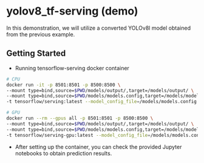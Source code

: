 # yolov8_tf-serving (demo)

In this demonstration, we will utilize a converted YOLOv8l model obtained from the previous example.

## Getting Started

* Running tensorflow-serving docker container
```bash
# CPU
docker run -it -p 8501:8501 -p 8500:8500 \
--mount type=bind,source=$PWD/models/output/,target=/models/output/ \
--mount type=bind,source=$PWD/models/models.config,target=/models/models.config \
-t tensorflow/serving:latest --model_config_file=/models/models.config

# GPU
docker run --rm --gpus all -p 8501:8501 -p 8500:8500 \
--mount type=bind,source=$PWD/models/output/,target=/models/output/ \
--mount type=bind,source=$PWD/models/models.config,target=/models/models.config \
-t tensorflow/serving-gpu:latest --model_config_file=/models/models.config
```

* After setting up the container, you can check the provided Jupyter notebooks to obtain prediction results.